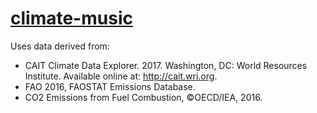 # [climate-music](http://aapee.kapsi.fi/climate-music/)

Uses data derived from:
 * CAIT Climate Data Explorer. 2017. Washington, DC: World Resources Institute. Available online at: http://cait.wri.org.
 * FAO 2016, FAOSTAT Emissions Database.
 * CO2 Emissions from Fuel Combustion, ©OECD/IEA, 2016.
